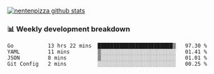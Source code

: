 [![nentenpizza github stats](https://github-readme-stats.vercel.app/api?username=nentenpizza&count_private=true)](https://github.com/anuraghazra/github-readme-stats)

### 📊 Weekly development breakdown
<!--START_SECTION:waka-->
```text
Go           13 hrs 22 mins  ████████████████████████▒   97.30 % 
YAML         11 mins         ▒░░░░░░░░░░░░░░░░░░░░░░░░   01.41 % 
JSON         8 mins          ▒░░░░░░░░░░░░░░░░░░░░░░░░   01.01 % 
Git Config   2 mins          ░░░░░░░░░░░░░░░░░░░░░░░░░   00.25 % 
```
<!--END_SECTION:waka-->

